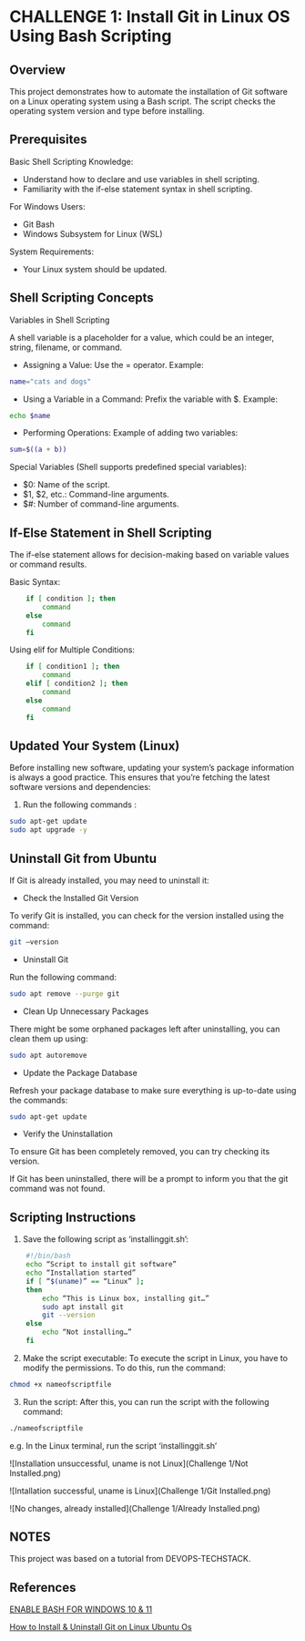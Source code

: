# CHALLENGE 1: Install Git in Linux OS Using Bash Scripting

## Overview
This project demonstrates how to automate the installation of Git software on a Linux operating system using a Bash script. The script checks the operating system version and type before installing.

## Prerequisites

Basic Shell Scripting Knowledge:
-	Understand how to declare and use variables in shell scripting.
-	Familiarity with the if-else statement syntax in shell scripting.

For Windows Users:
-	Git Bash 
-	Windows Subsystem for Linux (WSL)

System Requirements:
-	Your Linux system should be updated.

## Shell Scripting Concepts
Variables in Shell Scripting 

A shell variable is a placeholder for a value, which could be an integer, string, filename, or command.

- Assigning a Value: Use the = operator. Example: 

```bash 
name="cats and dogs" 
```
- Using a Variable in a Command: Prefix the variable with $. Example: 
```bash 
echo $name
```
- Performing Operations: Example of adding two variables: 
```bash
sum=$((a + b))
```
Special Variables (Shell supports predefined special variables):

- $0: Name of the script.
- $1, $2, etc.: Command-line arguments.
- $#: Number of command-line arguments.

## If-Else Statement in Shell Scripting
The if-else statement allows for decision-making based on variable values or command results.

Basic Syntax:
```bash
	if [ condition ]; then
		command
	else
		command
	fi
```
Using elif for Multiple Conditions:
```bash
	if [ condition1 ]; then
		command
	elif [ condition2 ]; then
		command
	else
		command
	fi
```
## Updated Your System (Linux) 
Before installing new software, updating your system’s package information is always a good practice. This ensures that you’re fetching the latest software versions and dependencies: 

1.	Run the following commands : 
```bash
sudo apt-get update  
sudo apt upgrade -y
```
## Uninstall Git from Ubuntu

If Git is already installed, you may need to uninstall it:

- Check the Installed Git Version

To verify Git is installed, you can check for the version installed using the command: 
```bash
git –version
```
- Uninstall Git

Run the following command: 
```bash
sudo apt remove --purge git
```
- Clean Up Unnecessary Packages

There might be some orphaned packages left after uninstalling, you can clean them up using: 
```bash
sudo apt autoremove
```
- Update the Package Database

Refresh your package database to make sure everything is up-to-date using the commands: 
```bash
sudo apt-get update
```
- Verify the Uninstallation

To ensure Git has been completely removed, you can try checking its version. 

If Git has been uninstalled, there will be a prompt to inform you that the git command was not found.


## Scripting Instructions

1.	Save the following script as ‘installinggit.sh’:
```bash
	#!/bin/bash
	echo “Script to install git software”
	echo “Installation started”
	if [ “$(uname)” == “Linux” ];
	then
		echo “This is Linux box, installing git…”
		sudo apt install git
		git --version
	else
		echo “Not installing…”
	fi
```
2.	Make the script executable: 
To execute the script in Linux, you have to modify the permissions. To do this, run the command:
```bash
chmod +x nameofscriptfile
```
3.	Run the script: 
After this, you can run the script with the following command:
```bash
./nameofscriptfile
```
e.g. In the Linux terminal, run the script ‘installinggit.sh’ 

![Installation unsuccessful, uname is not Linux](Challenge 1/Not Installed.png)

![Intallation successful, uname is Linux](Challenge 1/Git Installed.png)

![No changes, already installed](Challenge 1/Already Installed.png)


## NOTES 
This project was based on a tutorial from DEVOPS-TECHSTACK.

## References
[ENABLE BASH FOR WINDOWS 10 & 11](https://www.onlogic.com/blog/how-to-enable-bash-for-windows-10-and-11/)

[How to Install & Uninstall Git on Linux Ubuntu Os](https://rushiinfotech.in/how-to-install-uninstall-git-on-linux-ubuntu-os/)
